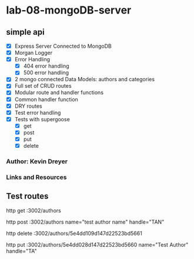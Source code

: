 # lab-08-mongoDB-server


## simple api

- [x] Express Server Connected to MongoDB
- [x] Morgan Logger
- [x] Error Handling
   - [x] 404 error handling
   - [x] 500 error handling
- [x] 2 mongo connected Data Models: authors and categories
- [x] Full set of CRUD routes
- [x] Modular route and handler functions
- [x] Common handler function
- [x] DRY routes
- [x] Test error handling
- [x] Tests with supergoose
    - [x] get
    - [x] post
    - [x] put
    - [x] delete

### Author: Kevin Dreyer

### Links and Resources

## Test routes

http get :3002/authors

http post :3002/authors name="test author name" handle="TAN"

http delete :3002/authors/5e4dd109d147d22523bd5661

http put :3002/authors/5e4dd028d147d22523bd5660 name="Test Author" handle="TA"
